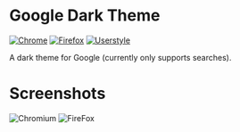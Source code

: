 # Google Dark Theme

[![Chrome](https://img.shields.io/chrome-web-store/users/ohhpliipfhicocldcakcgpbbcmkjkian.svg?color=black&label=Chrome&style=for-the-badge)](https://chrome.google.com/webstore/detail/dark-theme-for-google-sea/ohhpliipfhicocldcakcgpbbcmkjkian)
[![Firefox](https://img.shields.io/amo/users/dark-theme-for-google-searches.svg?label=Firefox&style=for-the-badge&color=black)](https://addons.mozilla.org/firefox/addon/dark-theme-for-google-searches/)
[![Userstyle](https://img.shields.io/badge/dynamic/json?label=Userstyle&query=version&url=https://raw.githubusercontent.com/elibroftw/google-dark-theme/master/manifest.json&style=for-the-badge&color=black)](https://raw.githubusercontent.com/elibroftw/google-dark-theme/userstyle/style.user.css)

A dark theme for Google (currently only supports searches).

# Screenshots
![Chromium](https://raw.githubusercontent.com/elibroftw/google-dark-theme/master/Resources/Chrome%20Web%20Store%20Screenshot.png)
![FireFox](https://raw.githubusercontent.com/elibroftw/google-dark-theme/master/Resources/Firefox%20Screenshot.jpg)